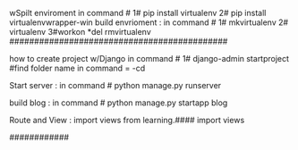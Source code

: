 wSpilt enviroment 
in command # 
    1# pip install virtualenv
    2# pip install virtualenvwrapper-win
build envrioment :
in command # 
    1# mkvirtualenv <NAME>
    2# virtualenv
    3#workon
*del rmvirtualenv
############################################

how to create project w/Django
in command # 
    1# django-admin startproject <NAME>
    #find folder name in command =  -cd 

Start server :
in command # 
    python manage.py runserver

build blog :
in command # 
    python manage.py startapp blog

Route and View :
    import views
    from learning.#### import views


############
